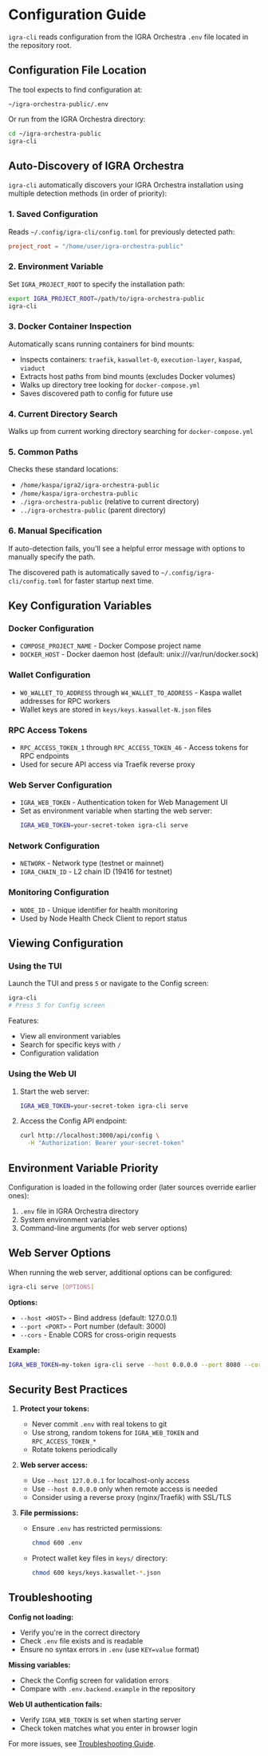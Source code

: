 # Configuration Guide

`igra-cli` reads configuration from the IGRA Orchestra `.env` file located in the repository root.

## Configuration File Location

The tool expects to find configuration at:
```
~/igra-orchestra-public/.env
```

Or run from the IGRA Orchestra directory:
```bash
cd ~/igra-orchestra-public
igra-cli
```

## Auto-Discovery of IGRA Orchestra

`igra-cli` automatically discovers your IGRA Orchestra installation using multiple detection methods (in order of priority):

### 1. Saved Configuration
Reads `~/.config/igra-cli/config.toml` for previously detected path:
```toml
project_root = "/home/user/igra-orchestra-public"
```

### 2. Environment Variable
Set `IGRA_PROJECT_ROOT` to specify the installation path:
```bash
export IGRA_PROJECT_ROOT=/path/to/igra-orchestra-public
igra-cli
```

### 3. Docker Container Inspection
Automatically scans running containers for bind mounts:
- Inspects containers: `traefik`, `kaswallet-0`, `execution-layer`, `kaspad`, `viaduct`
- Extracts host paths from bind mounts (excludes Docker volumes)
- Walks up directory tree looking for `docker-compose.yml`
- Saves discovered path to config for future use

### 4. Current Directory Search
Walks up from current working directory searching for `docker-compose.yml`

### 5. Common Paths
Checks these standard locations:
- `/home/kaspa/igra2/igra-orchestra-public`
- `/home/kaspa/igra-orchestra-public`
- `./igra-orchestra-public` (relative to current directory)
- `../igra-orchestra-public` (parent directory)

### 6. Manual Specification
If auto-detection fails, you'll see a helpful error message with options to manually specify the path.

The discovered path is automatically saved to `~/.config/igra-cli/config.toml` for faster startup next time.

## Key Configuration Variables

### Docker Configuration
- `COMPOSE_PROJECT_NAME` - Docker Compose project name
- `DOCKER_HOST` - Docker daemon host (default: unix:///var/run/docker.sock)

### Wallet Configuration
- `W0_WALLET_TO_ADDRESS` through `W4_WALLET_TO_ADDRESS` - Kaspa wallet addresses for RPC workers
- Wallet keys are stored in `keys/keys.kaswallet-N.json` files

### RPC Access Tokens
- `RPC_ACCESS_TOKEN_1` through `RPC_ACCESS_TOKEN_46` - Access tokens for RPC endpoints
- Used for secure API access via Traefik reverse proxy

### Web Server Configuration
- `IGRA_WEB_TOKEN` - Authentication token for Web Management UI
- Set as environment variable when starting the web server:
  ```bash
  IGRA_WEB_TOKEN=your-secret-token igra-cli serve
  ```

### Network Configuration
- `NETWORK` - Network type (testnet or mainnet)
- `IGRA_CHAIN_ID` - L2 chain ID (19416 for testnet)

### Monitoring Configuration
- `NODE_ID` - Unique identifier for health monitoring
- Used by Node Health Check Client to report status

## Viewing Configuration

### Using the TUI

Launch the TUI and press `5` or navigate to the Config screen:
```bash
igra-cli
# Press 5 for Config screen
```

Features:
- View all environment variables
- Search for specific keys with `/`
- Configuration validation

### Using the Web UI

1. Start the web server:
   ```bash
   IGRA_WEB_TOKEN=your-secret-token igra-cli serve
   ```

2. Access the Config API endpoint:
   ```bash
   curl http://localhost:3000/api/config \
     -H "Authorization: Bearer your-secret-token"
   ```

## Environment Variable Priority

Configuration is loaded in the following order (later sources override earlier ones):

1. `.env` file in IGRA Orchestra directory
2. System environment variables
3. Command-line arguments (for web server options)

## Web Server Options

When running the web server, additional options can be configured:

```bash
igra-cli serve [OPTIONS]
```

**Options:**
- `--host <HOST>` - Bind address (default: 127.0.0.1)
- `--port <PORT>` - Port number (default: 3000)
- `--cors` - Enable CORS for cross-origin requests

**Example:**
```bash
IGRA_WEB_TOKEN=my-token igra-cli serve --host 0.0.0.0 --port 8080 --cors
```

## Security Best Practices

1. **Protect your tokens:**
   - Never commit `.env` with real tokens to git
   - Use strong, random tokens for `IGRA_WEB_TOKEN` and `RPC_ACCESS_TOKEN_*`
   - Rotate tokens periodically

2. **Web server access:**
   - Use `--host 127.0.0.1` for localhost-only access
   - Use `--host 0.0.0.0` only when remote access is needed
   - Consider using a reverse proxy (nginx/Traefik) with SSL/TLS

3. **File permissions:**
   - Ensure `.env` has restricted permissions:
     ```bash
     chmod 600 .env
     ```
   - Protect wallet key files in `keys/` directory:
     ```bash
     chmod 600 keys/keys.kaswallet-*.json
     ```

## Troubleshooting

**Config not loading:**
- Verify you're in the correct directory
- Check `.env` file exists and is readable
- Ensure no syntax errors in `.env` (use `KEY=value` format)

**Missing variables:**
- Check the Config screen for validation errors
- Compare with `.env.backend.example` in the repository

**Web UI authentication fails:**
- Verify `IGRA_WEB_TOKEN` is set when starting server
- Check token matches what you enter in browser login

For more issues, see [Troubleshooting Guide](troubleshooting.md).

